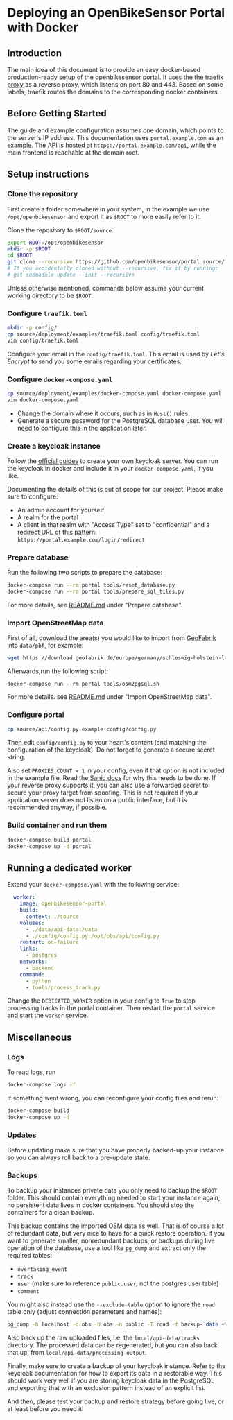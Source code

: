 # Deploying an OpenBikeSensor Portal with Docker

## Introduction

The main idea of this document is to provide an easy docker-based
production-ready setup of the openbikesensor portal.  It uses the [the traefik
proxy](https://doc.traefik.io/traefik/) as a reverse proxy, which listens
on port 80 and 443.  Based on some labels, traefik routes the domains to the
corresponding docker containers.

## Before Getting Started

The guide and example configuration assumes one domain, which points to the
server's IP address. This documentation uses `portal.example.com` as an
example. The API is hosted at `https://portal.example.com/api`, while the main
frontend is reachable at the domain root.

## Setup instructions

### Clone the repository

First create a folder somewhere in your system, in the example we use 
`/opt/openbikesensor` and export it as `$ROOT` to more easily refer to it.

Clone the repository to `$ROOT/source`.

```bash
export ROOT=/opt/openbikesensor
mkdir -p $ROOT
cd $ROOT
git clone --recursive https://github.com/openbikesensor/portal source/
# If you accidentally cloned without --recursive, fix it by running:
# git submodule update --init --recursive
```

Unless otherwise mentioned, commands below assume your current working
directory to be `$ROOT`.


### Configure `traefik.toml`

```bash
mkdir -p config/
cp source/deployment/examples/traefik.toml config/traefik.toml
vim config/traefik.toml
```

Configure your email in the `config/traefik.toml`. This email is used by
*Let's Encrypt* to send you some emails regarding your certificates.


### Configure `docker-compose.yaml`

```bash
cp source/deployment/examples/docker-compose.yaml docker-compose.yaml
vim docker-compose.yaml
```

* Change the domain where it occurs, such as in `Host()` rules. 
* Generate a secure password for the PostgreSQL database user. You will need to
  configure this in the application later.


### Create a keycloak instance

Follow the [official guides](https://www.keycloak.org/documentation) to create
your own keycloak server. You can run the keycloak in docker and include it in
your `docker-compose.yaml`, if you like.

Documenting the details of this is out of scope for our project. Please make
sure to configure:

* An admin account for yourself
* A realm for the portal
* A client in that realm with "Access Type" set to "confidential" and a
  redirect URL of this pattern: `https://portal.example.com/login/redirect`


### Prepare database

Run the following two scripts to prepare the database:

```bash
docker-compose run --rm portal tools/reset_database.py
docker-compose run --rm portal tools/prepare_sql_tiles.py
```

For more details, see [README.md](../README.md) under "Prepare database".

### Import OpenStreetMap data

First of all, download the area(s) you would like to import from [GeoFabrik](https://download.geofabrik.de) into `data/pbf`, for example:

```bash
wget https://download.geofabrik.de/europe/germany/schleswig-holstein-latest.osm.pbf -P data/pbf
```

Afterwards,run the following script:

```
docker-compose run --rm portal tools/osm2pgsql.sh
```

For more details. see [README.md](../README.md) under "Import OpenStreetMap data".

### Configure portal

```bash
cp source/api/config.py.example config/config.py
```

Then edit `config/config.py` to your heart's content (and matching the
configuration of the keycloak). Do not forget to generate a secure secret
string.

Also set `PROXIES_COUNT = 1` in your config, even if that option is not
included in the example file. Read the 
[Sanic docs](https://sanicframework.org/en/guide/advanced/proxy-headers.html) 
for why this needs to be done. If your reverse proxy supports it, you can also
use a forwarded secret to secure your proxy target from spoofing. This is not
required if your application server does not listen on a public interface, but
it is recommended anyway, if possible.

### Build container and run them

```bash
docker-compose build portal
docker-compose up -d portal
```

## Running a dedicated worker

Extend your `docker-compose.yaml` with the following service:

```yaml
  worker:
    image: openbikesensor-portal
    build:
      context: ./source
    volumes:
      - ./data/api-data:/data
      - ./config/config.py:/opt/obs/api/config.py
    restart: on-failure
    links:
      - postgres
    networks:
      - backend
    command:
      - python
      - tools/process_track.py
```

Change the `DEDICATED_WORKER` option in your config to `True` to stop
processing tracks in the portal container. Then restart the `portal` service
and start the `worker` service.

## Miscellaneous

### Logs

To read logs, run

```bash
docker-compose logs -f
```

If something went wrong, you can reconfigure your config files and rerun:

```bash
docker-compose build
docker-compose up -d
```

### Updates

Before updating make sure that you have properly backed-up your instance so you 
can always roll back to a pre-update state.

### Backups

To backup your instances private data you only need to backup the ``$ROOT`` folder.
This should contain everything needed to start your instance again, no persistent
data lives in docker containers. You should stop the containers for a clean backup.

This backup contains the imported OSM data as well. That is of course a lot of
redundant data, but very nice to have for a quick restore operation. If you
want to generate smaller, nonredundant backups, or backups during live
operation of the database, use a tool like `pg_dump` and extract only the
required tables:

* `overtaking_event`
* `track`
* `user` (make sure to reference `public.user`, not the postgres user table)
* `comment`

You might also instead use the `--exclude-table` option to ignore the `road`
table only (adjust connection parameters and names):

```bash
pg_dump -h localhost -d obs -U obs -n public -T road -f backup-`date +%F`.sql
```

Also back up the raw uploaded files, i.e. the `local/api-data/tracks`
directory. The processed data can be regenerated, but you can also back that
up, from `local/api-data/processing-output`.

Finally, make sure to create a backup of your keycloak instance. Refer to the
keycloak documentation for how to export its data in a restorable way. This
should work very well if you are storing keycloak data in the PostgreSQL and
exporting that with an exclusion pattern instead of an explicit list.

And then, please test your backup and restore strategy before going live, or at
least before you need it!
